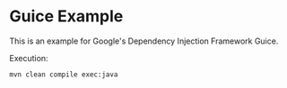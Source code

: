 # Guice Example
This is an example for Google's Dependency Injection Framework Guice.

Execution:
```
mvn clean compile exec:java
```
